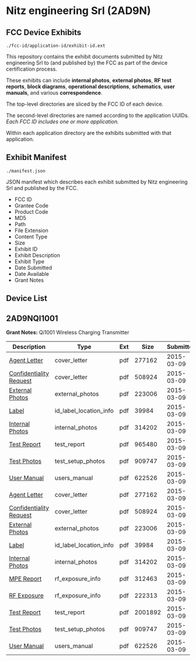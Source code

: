 # Nitz engineering Srl (2AD9N)
## FCC Device Exhibits

```
./fcc-id/application-id/exhibit-id.ext
```

This repository contains the exhibit documents submitted by Nitz engineering Srl to (and published by) the FCC as part of the device certification process.

These exhibits can include **internal photos**, **external photos**, **RF test reports**, **block diagrams**, **operational descriptions**, **schematics**, **user manuals**, and various **correspondence**.

The top-level directories are sliced by the FCC ID of each device.

The second-level directories are named according to the application UUIDs. *Each FCC ID includes one or more application.*

Within each application directory are the exhibits submitted with that application. 

## Exhibit Manifest

```
./manifest.json
```

JSON manifest which describes each exhibit submitted by Nitz engineering Srl and published by the FCC.

- FCC ID
- Grantee Code
- Product Code
- MD5
- Path
- File Extension
- Content Type
- Size
- Exhibit ID
- Exhibit Description
- Exhibit Type
- Date Submitted
- Date Available
- Grant Notes

## Device List
## 2AD9NQI1001
**Grant Notes:** Qi1001 Wireless Charging Transmitter

| Description | Type | Ext | Size | Submitted | Available |
| ----------- | ---- | --- | ---- | --------- | --------- |
| [Agent Letter](2AD9NQI1001/b40da73a32b891ab94cd77ea34c14668/2550473.pdf) | cover_letter | pdf | 277162 | 2015-03-09 | 2015-03-09 |
| [Confidentiality Request](2AD9NQI1001/b40da73a32b891ab94cd77ea34c14668/2550474.pdf) | cover_letter | pdf | 508924 | 2015-03-09 | 2015-03-09 |
| [External Photos](2AD9NQI1001/b40da73a32b891ab94cd77ea34c14668/2550476.pdf) | external_photos | pdf | 223006 | 2015-03-09 | 2015-03-09 |
| [Label](2AD9NQI1001/b40da73a32b891ab94cd77ea34c14668/2550478.pdf) | id_label_location_info | pdf | 39984 | 2015-03-09 | 2015-03-09 |
| [Internal Photos](2AD9NQI1001/b40da73a32b891ab94cd77ea34c14668/2550477.pdf) | internal_photos | pdf | 314202 | 2015-03-09 | 2015-03-09 |
| [Test Report](2AD9NQI1001/b40da73a32b891ab94cd77ea34c14668/2550483.pdf) | test_report | pdf | 965480 | 2015-03-09 | 2015-03-09 |
| [Test Photos](2AD9NQI1001/b40da73a32b891ab94cd77ea34c14668/2550484.pdf) | test_setup_photos | pdf | 909747 | 2015-03-09 | 2015-03-09 |
| [User Manual](2AD9NQI1001/b40da73a32b891ab94cd77ea34c14668/2550485.pdf) | users_manual | pdf | 622526 | 2015-03-09 | 2015-03-09 |
| [Agent Letter](2AD9NQI1001/72c3dabe653cfdef8cc7d1e90f750953/2550473.pdf) | cover_letter | pdf | 277162 | 2015-03-09 | 2015-03-09 |
| [Confidentiality Request](2AD9NQI1001/72c3dabe653cfdef8cc7d1e90f750953/2550474.pdf) | cover_letter | pdf | 508924 | 2015-03-09 | 2015-03-09 |
| [External Photos](2AD9NQI1001/72c3dabe653cfdef8cc7d1e90f750953/2550476.pdf) | external_photos | pdf | 223006 | 2015-03-09 | 2015-03-09 |
| [Label](2AD9NQI1001/72c3dabe653cfdef8cc7d1e90f750953/2550478.pdf) | id_label_location_info | pdf | 39984 | 2015-03-09 | 2015-03-09 |
| [Internal Photos](2AD9NQI1001/72c3dabe653cfdef8cc7d1e90f750953/2550477.pdf) | internal_photos | pdf | 314202 | 2015-03-09 | 2015-03-09 |
| [MPE Report](2AD9NQI1001/72c3dabe653cfdef8cc7d1e90f750953/2550536.pdf) | rf_exposure_info | pdf | 312463 | 2015-03-09 | 2015-03-09 |
| [RF Exposure](2AD9NQI1001/72c3dabe653cfdef8cc7d1e90f750953/2550537.pdf) | rf_exposure_info | pdf | 222313 | 2015-03-09 | 2015-03-09 |
| [Test Report](2AD9NQI1001/72c3dabe653cfdef8cc7d1e90f750953/2550562.pdf) | test_report | pdf | 2001892 | 2015-03-09 | 2015-03-09 |
| [Test Photos](2AD9NQI1001/72c3dabe653cfdef8cc7d1e90f750953/2550484.pdf) | test_setup_photos | pdf | 909747 | 2015-03-09 | 2015-03-09 |
| [User Manual](2AD9NQI1001/72c3dabe653cfdef8cc7d1e90f750953/2550485.pdf) | users_manual | pdf | 622526 | 2015-03-09 | 2015-03-09 |
